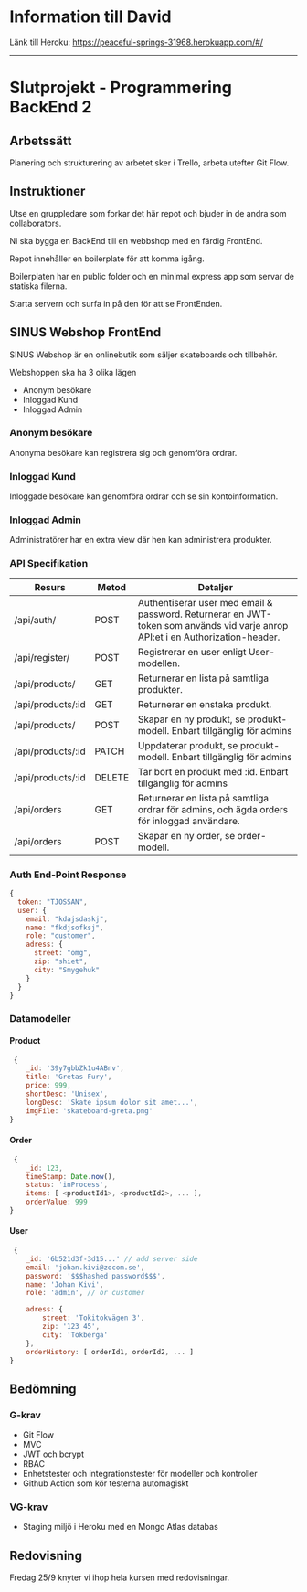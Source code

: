 # Information till David
Länk till Heroku: https://peaceful-springs-31968.herokuapp.com/#/

 __________________________________________________________________________________________________________________________

# Slutprojekt - Programmering BackEnd 2

## Arbetssätt
Planering och strukturering av arbetet sker i Trello, arbeta utefter Git Flow.

## Instruktioner
Utse en gruppledare som forkar det här repot och bjuder in de andra som collaborators.

Ni ska bygga en BackEnd till en webbshop med en färdig FrontEnd.

Repot innehåller en boilerplate för att komma igång.

Boilerplaten har en public folder och en minimal express app som servar de statiska filerna.

Starta servern och surfa in på den för att se FrontEnden.

## SINUS Webshop FrontEnd

SINUS Webshop är en onlinebutik som säljer skateboards och tillbehör.

Webshoppen ska ha 3 olika lägen
* Anonym besökare
* Inloggad Kund
* Inloggad Admin

### Anonym besökare
Anonyma besökare kan registrera sig och genomföra ordrar.

### Inloggad Kund
Inloggade besökare kan genomföra ordrar och se sin kontoinformation.

### Inloggad Admin
Administratörer har en extra view där hen kan administrera produkter.

### API Specifikation

| Resurs | Metod | Detaljer |
| ------ | ------ | ------ |
| /api/auth/ | POST | Authentiserar user med email & password. Returnerar en JWT-token som används vid varje anrop API:et i en Authorization-header. |
| /api/register/ | POST | Registrerar en user enligt User-modellen. |
| /api/products/ | GET | Returnerar en lista på samtliga produkter. |
| /api/products/:id | GET | Returnerar en enstaka produkt. |
| /api/products/ | POST | Skapar en ny produkt, se produkt-modell. Enbart tillgänglig för admins |
| /api/products/:id | PATCH | Uppdaterar produkt, se produkt-modell. Enbart tillgänglig för admins |
| /api/products/:id | DELETE | Tar bort en produkt med :id. Enbart tillgänglig för admins |
| /api/orders | GET | Returnerar en lista på samtliga ordrar för admins, och ägda orders för inloggad användare. |
| /api/orders | POST | Skapar en ny order, se order-modell. |

### Auth End-Point Response
```js
{
  token: "TJOSSAN",
  user: {
    email: "kdajsdaskj",
    name: "fkdjsofksj",
    role: "customer",
    adress: {
      street: "omg",
      zip: "shiet",
      city: "Smygehuk"
    }
  }
}
```

### Datamodeller

#### Product

```javascript
 {
    _id: '39y7gbbZk1u4ABnv',
    title: 'Gretas Fury',
    price: 999,
    shortDesc: 'Unisex',
    longDesc: 'Skate ipsum dolor sit amet...',
    imgFile: 'skateboard-greta.png'
} 
```

#### Order
```javascript
 {
    _id: 123,
    timeStamp: Date.now(), 
    status: 'inProcess',
    items: [ <productId1>, <productId2>, ... ],
    orderValue: 999
} 
```

#### User
```javascript
 {
    _id: '6b521d3f-3d15...' // add server side
    email: 'johan.kivi@zocom.se',
    password: '$$$hashed password$$$',
    name: 'Johan Kivi',
    role: 'admin', // or customer

    adress: {
        street: 'Tokitokvägen 3',
        zip: '123 45',
        city: 'Tokberga'
    },
    orderHistory: [ orderId1, orderId2, ... ]
} 
```


## Bedömning

### G-krav
* Git Flow
* MVC
* JWT och bcrypt
* RBAC
* Enhetstester och integrationstester för modeller och kontroller
* Github Action som kör testerna automagiskt

### VG-krav
* Staging miljö i Heroku med en Mongo Atlas databas

## Redovisning
Fredag 25/9 knyter vi ihop hela kursen med redovisningar.

